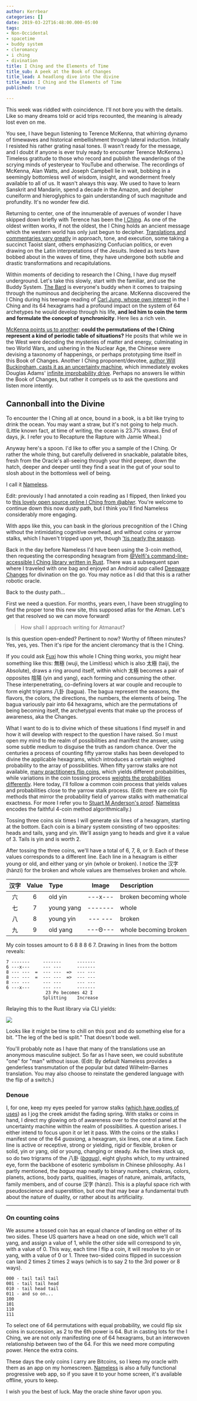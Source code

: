 ```yaml
---
author: Kerrbear
categories: []
date: 2019-03-22T16:48:00.000-05:00
tags:
- Non-Occidental
- spacetime
- buddy system
- cleromancy
- i ching
- divination
title: I Ching and the Elements of Time
title_sub: A peek at the Book of Changes
title_lead: A headlong dive into the divine
title_main: I Ching and the Elements of Time
published: true

---
```

This week was riddled with coincidence. I'll not bore you with the details. Like so many dreams told or acid trips recounted, the meaning is already lost even on me.

You see, I have begun listening to Terence McKenna, that whirring dynamo of timewaves and historical embellishment through lateral induction. Initially I resisted his rather grating nasal tones. (I wasn't ready for the message, and I doubt if anyone is ever truly ready to encounter Terence McKenna.)<!--more--> Timeless gratitude to those who record and publish the wanderings of the scrying minds of yesteryear to YouTube and otherwise. The recordings of McKenna, Alan Watts, and Joseph Campbell lie in wait, bobbing in a seemingly bottomless well of wisdom, insight, and wonderment freely available to all of us. It wasn't always this way. We used to have to learn Sanskrit and Mandarin, spend a decade in the Amazon, and decipher cuneiform and hieroglyphics to gain understanding of such magnitude and profundity. It's no wonder few did.

Returning to center, one of the innumerable of avenues of wonder I have skipped down briefly with Terence has been the [I Ching](https://www.wikiwand.com/en/I_Ching). As one of the oldest written works, if not the oldest, the I Ching holds an ancient message which the western world has only just begun to decipher. [Translations and commentaries vary greatly](https://www.biroco.com/yijing/survey.htm "A survey of I Ching translations") in approach, tone, and execution, some taking a succinct Taoist slant, others emphasizing Confucian politics, or even drawing on the Latin interpretations of the Jesuits. Indeed as texts have bobbed about in the waves of time, they have undergone both subtle and drastic transformations and recapitulations.

Within moments of deciding to research the I Ching, I have dug myself underground. Let's take this slowly, start with the familiar, and use the Buddy System. [The Bard](https://www.youtube.com/playlist?list=PL2D0E32265BBFA843) is everyone's buddy when it comes to traipsing through the numinous and deciphering the arcane. McKenna discovered the I Ching during his teenage reading of [Carl Jung, whose own interest](http://the-iching.com/extra/iching_jung_foreword) in the I Ching and its 64 hexagrams had a profound impact on the system of 64 archetypes he would develop through his life, **and led him to coin the term and formulate the concept of synchronicity**. Here lies a rich vein.

[McKenna points us to another](https://www.youtube.com/watch?v=sz10iqNNbnY): **could the permutations of the I Ching represent a kind of periodic table of situations?** He posits that while we in the West were decoding the mysteries of matter and energy, culminating in two World Wars, and ushering in the Nuclear Age, the Chinese were devising a taxonomy of happenings, or perhaps prototyping time itself in this Book of Changes. Another I Ching proponent/devotee, [author Will Buckingham, casts it as an uncertainty machine](https://aeon.co/essays/forget-prophecy-the-i-ching-is-an-uncertainty-machine), which immediately evokes Douglas Adams' [infinite improbability drive](https://www.youtube.com/watch?v=nCf53ses22w). Perhaps no answers lie within the Book of Changes, but rather it compels us to ask the questions and listen more intently.

## Cannonball into the Divine

To encounter the I Ching all at once, bound in a book, is a bit like trying to drink the ocean. You may want a straw, but it's not going to help much. (Little known fact, at time of writing, the ocean is 23.7% straws. End of days, jk. I refer you to Recapture the Rapture with Jamie Wheal.)

Anyway here's a spoon. I'd like to offer you a sample of the I Ching. Or rather the whole thing, but carefully delivered in snackable, palatable bites, fresh from the Oracle's all-seeing through your third peeper, down the hatch, deeper and deeper until they find a seat in the gut of your soul to slosh about in the bottomless well of being.

I call it [Nameless](https://nameless.quest "Nameless Quest").

Edit: previously I had annotated a coin reading as I flipped, then linked you to [this lovely open source online I Ching from @ablwr](https://bits.ashleyblewer.com/i-ching/). You're welcome to continue down this now dusty path, but I think you'll find Nameless considerably more engaging.

With apps like this, you can bask in the glorious precognition of the I Ching without the intimidating cognitive overhead, and without coins or yarrow stalks, which I haven't tripped upon  yet, though ['tis nearly the season](https://www.wildflower.org/plants/result.php?id_plant=acmi2).

Back in the day before Nameless I'd have been using the 3-coin method, then requesting the corresponding hexagram from [@Velfi's command-line-accessible I Ching library written in Rust](https://github.com/Velfi/i-ching). There was a subsequent span where I traveled with one bag and enjoyed an Android app called [Deepware Changes](https://cranf.com/wpen/android/deepware/changes/) for divination on the go. You may notice as I did that this is a rather robotic oracle.

Back to the dusty path…

First we need a question. For months, years even, I have been struggling to find the proper tone this new site, this supposed atlas for the Atman. Let's get that resolved so we can move forward!

> How shall I approach writing for Atmanaut?

Is this question open-ended? Pertinent to now? Worthy of fifteen minutes? Yes, yes, yes. Then it's ripe for the ancient cleromancy that is the I Ching.

If you could ask [Fuxi](https://www.wikiwand.com/en/Fuxi) how this whole I Ching thing works, you might hear something like this: 無極 (wuji, the Limitless) which is also 太極 (taiji, the Absolute), draws a ring around itself, within which 太極 becomes a pair of opposites 陰陽 (yin and yang), each forming and consuming the other. These interpenetrating, co-defining lovers at war couple and recouple to form eight trigrams 八卦 (bagua). The bagua represent the seasons, the flavors, the colors, the directions, the numbers, the elements of being. The bagua variously pair into 64 hexagrams, which are the permutations of being becoming itself, the archetypal events that make up the process of awareness, aka the Changes.

What I want to do is to divine which of these situations I find myself in and how it will develop with respect to the question I have raised. So I must open my mind to the realm of possibilities and manifest the answer, using some subtle medium to disguise the truth as random chance. Over the centuries a process of counting fifty yarrow stalks has been developed to divine the applicable hexagrams, which introduces a certain weighted probability to the array of possibilities. When fifty yarrow stalks are not available, [many practitioners flip coins](http://bhoffert.faculty.noctrl.edu/TEACHING/Castcoin.html), which yields different probabilities, while variations in the coin tossing process [weights the probabilities differently](http://the-iching.com/extra/divination_with_stalks). Here today, I'll follow a common coin process that yields values and probabilities close to the yarrow stalk process. (Edit: there are coin flip methods that mirror the probability field of yarrow stalks with mathematical exactness. For more I refer you to [Stuart M Anderson's proof](http://www.russellcottrell.com/VirtualYarrowStalks/downloads/4coinmethod.pdf "Bringing the Yarrow and Coin Methods into Agreement"). [Nameless](https://nameless.quest) encodes the faithful 4-coin method algorithmically.)

Tossing three coins six times I will generate six lines of a hexagram, starting at the bottom. Each coin is a binary system consisting of two opposites: heads and tails, yang and yin. We'll assign yang to heads and give it a value of 3. Tails is yin and is worth 2.

After tossing the three coins, we'll have a total of 6, 7, 8, or 9. Each of these values corresponds to a different line. Each line in a hexagram is either young or old, and either yang or yin (whole or broken). I notice the 汉字 (hànzì) for the broken and whole values are themselves broken and whole.

| 汉字 | Value | Type | Image | Description |
| :---: | :---: | :--- | :---: | :--- |
| 六 | 6 | old yin | ---x--- | broken becoming whole |
| 七 | 7 | young yang | ------- | whole |
| 八 | 8 | young yin | --- --- | broken |
| 九 | 9 | old yang | ---Θ--- | whole becoming broken |

My coin tosses amount to 6 8 8 8 6 7. Drawing in lines from the bottom reveals:

    7 -------     ------- 	   -------
    6 ---x---     --- --- 	   -------
    8 --- ---  =  --- ---  =>  --- ---
    8 --- ---  =  --- ---  =>  --- ---
    8 --- ---     --- --- 	   --- ---
    6 ---x---     --- --- 	   -------
    			   23 Po becomes 42 I
                  Splitting	   Increase

Relaying this to the Rust library via CLI yields:

![](/uploads/i-ching-rust-23.png)

Looks like it might be time to chill on this post and do something else for a bit. "The leg of the bed is split." That doesn't bode well.

You'll probably note as I have that many of the translations use an anonymous masculine subject. So far as I have seen, we could substitute "one" for "man" without issue. (Edit: By default Nameless provides a genderless transmutation of the popular but dated Wilhelm-Barnes translation. You may also choose to reinstate the gendered language with the flip of a switch.)

### Denoue

I, for one, keep my eyes peeled for yarrow stalks ([which have oodles of uses](https://www.mommypotamus.com/yarrow/)) as I jog the creek amidst the fading spring. With stalks or coins in hand, I direct my glowing orb of awareness over to the control panel at the uncertainty machine within the realm of possibilities. A question arises. I either intend to focus upon it or let it pass. With the coins or the stalks I manifest one of the 64 _guaxiang,_ a hexagram, six lines, one at a time. Each line is active or receptive, strong or yielding, rigid or flexible, broken or solid, yin or yang, old or young, changing or steady. As the lines stack up, so do two trigrams of the 八卦 ([_bagua_](http://www.wikiwand.com/en/Bagua)_)_, eight glyphs which, to my untrained eye, form the backbone of esoteric symbolism in Chinese philosophy. As I partly mentioned, the _bagua_ map neatly to binary numbers, chakras, colors, planets, actions, body parts, qualities, images of nature, animals, artifacts, family members, and of course 汉字 (hànzì). This is a playful space rich with pseudoscience and superstition, but one that may bear a fundamental truth about the nature of duality, or rather about its artificiality.

***

### On counting coins

We assume a tossed coin has an equal chance of landing on either of its two sides. These US quarters have a head on one side, which we'll call yang, and assign a value of 1, while the other side will correspond to yin, with a value of 0. This way, each time I flip a coin, it will resolve to yin or yang, with a value of 0 or 1. Three two-sided coins flipped in succession can land 2 times 2 times 2 ways (which is to say 2 to the 3rd power or 8 ways).

    000 - tail tail tail
    001 - tail tail head
    010 - tail head tail
    011 - and so on...
    100
    101
    110
    111

To select one of 64 permutations with equal probability, we could flip six coins in succession, as 2 to the 6th power is 64. But in casting lots for the I Ching, we are not only manifesting one of 64 hexagrams, but an interwoven relationship between two of the 64. For this we need more computing power. Hence the extra coins.

These days the only coins I carry are Bitcoins, so I keep my oracle with them as an app on my homescreen. [Nameless](https://nameless.quest) is also a fully functional progressive web app, so if you save it to your home screen, it's available offline, yours to keep.

I wish you the best of luck. May the oracle shine favor upon you.